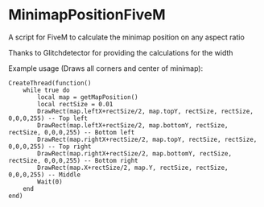 # MinimapPositionFiveM
A script for FiveM to calculate the minimap position on any aspect ratio

Thanks to Glitchdetector for providing the calculations for the width

Example usage (Draws all corners and center of minimap):
```
CreateThread(function()
	while true do
		local map = getMapPosition()
		local rectSize = 0.01
		DrawRect(map.leftX+rectSize/2, map.topY, rectSize, rectSize, 0,0,0,255) -- Top left
		DrawRect(map.leftX+rectSize/2, map.bottomY, rectSize, rectSize, 0,0,0,255) -- Bottom left
		DrawRect(map.rightX+rectSize/2, map.topY, rectSize, rectSize, 0,0,0,255) -- Top right
		DrawRect(map.rightX+rectSize/2, map.bottomY, rectSize, rectSize, 0,0,0,255) -- Bottom right
		DrawRect(map.X+rectSize/2, map.Y, rectSize, rectSize, 0,0,0,255) -- Middle
		Wait(0)
	end
end)
```
